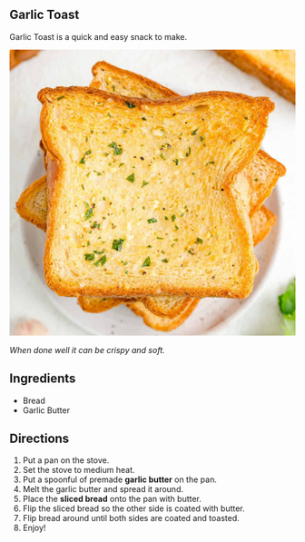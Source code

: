 ## Garlic Toast

Garlic Toast is a quick and easy snack to make. 


![picture of garlic toast](image.jpg)

*When done well it can be crispy and soft.*


## Ingredients
- Bread
- Garlic Butter

## Directions
1. Put a pan on the stove.
2. Set the stove to medium heat.
3. Put a spoonful of premade **garlic butter** on the pan.
4. Melt the garlic butter and spread it around.
5. Place the **sliced bread** onto the pan with butter.
6. Flip the sliced bread so the other side is coated with butter.
7. Flip bread around until both sides are coated and toasted.
8. Enjoy!

